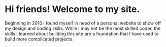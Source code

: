 # Hi friends! Welcome to my site.

Beginning in 2016 I found myself in need of a personal website to show off my design and coding skills. While I may not be the most skilled coder, the skills I learned about building this site are a foundation that I have used to build more complicated projects. 

